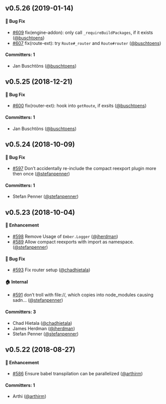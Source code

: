 ## v0.5.26 (2019-01-14)

#### :bug: Bug Fix
* [#609](https://github.com/ember-engines/ember-engines/pull/609) fix(engine-addon): only call `_requireBuildPackages`, if it exists ([@buschtoens](https://github.com/buschtoens))
* [#607](https://github.com/ember-engines/ember-engines/pull/607) fix(route-ext): try `Route#_router` and `Route#router` ([@buschtoens](https://github.com/buschtoens))

#### Committers: 1
- Jan Buschtöns ([@buschtoens](https://github.com/buschtoens))


## v0.5.25 (2018-12-21)

#### :bug: Bug Fix
* [#600](https://github.com/ember-engines/ember-engines/pull/600) fix(router-ext): hook into `getRoute`, if exsits ([@buschtoens](https://github.com/buschtoens))

#### Committers: 1
- Jan Buschtöns ([@buschtoens](https://github.com/buschtoens))


## v0.5.24 (2018-10-09)

#### :bug: Bug Fix
* [#597](https://github.com/ember-engines/ember-engines/pull/597) Don’t accidentally re-include the compact reexport plugin more then once ([@stefanpenner](https://github.com/stefanpenner))

#### Committers: 1
- Stefan Penner ([@stefanpenner](https://github.com/stefanpenner))


## v0.5.23 (2018-10-04)

#### :rocket: Enhancement
* [#598](https://github.com/ember-engines/ember-engines/pull/598) Remove Usage of `Ember.Logger` ([@jherdman](https://github.com/jherdman))
* [#589](https://github.com/ember-engines/ember-engines/pull/589) Allow compact reexports with import as namespace. ([@stefanpenner](https://github.com/stefanpenner))

#### :bug: Bug Fix
* [#593](https://github.com/ember-engines/ember-engines/pull/593) Fix router setup ([@chadhietala](https://github.com/chadhietala))

#### :house: Internal
* [#591](https://github.com/ember-engines/ember-engines/pull/591) don’t troll with file://, which copies into node_modules causing sadn… ([@stefanpenner](https://github.com/stefanpenner))

#### Committers: 3
- Chad Hietala ([@chadhietala](https://github.com/chadhietala))
- James Herdman ([@jherdman](https://github.com/jherdman))
- Stefan Penner ([@stefanpenner](https://github.com/stefanpenner))


## v0.5.22 (2018-08-27)

#### :rocket: Enhancement
* [#586](https://github.com/ember-engines/ember-engines/pull/586) Ensure babel transpilation can be parallelized  ([@arthirm](https://github.com/arthirm))

#### Committers: 1
- Arthi ([@arthirm](https://github.com/arthirm))


